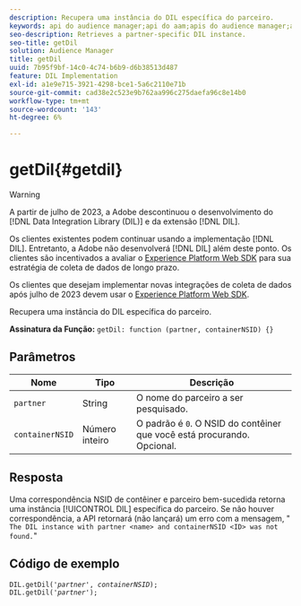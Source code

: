 ```yaml
---
description: Recupera uma instância do DIL específica do parceiro.
keywords: api do audience manager;api do aam;apis do audience manager;apis do aam
seo-description: Retrieves a partner-specific DIL instance.
seo-title: getDil
solution: Audience Manager
title: getDil
uuid: 7b95f9bf-14c0-4c74-b6b9-d6b38513d487
feature: DIL Implementation
exl-id: a1e9e715-3921-4298-bce1-5a6c2110e71b
source-git-commit: cad38e2c523e9b762aa996c275daefa96c8e14b0
workflow-type: tm+mt
source-wordcount: '143'
ht-degree: 6%

---
```


# getDil{#getdil}

>[!WARNING]
>
>A partir de julho de 2023, a Adobe descontinuou o desenvolvimento do [!DNL Data Integration Library (DIL)] e da extensão [!DNL DIL].
>
>Os clientes existentes podem continuar usando a implementação [!DNL DIL]. Entretanto, a Adobe não desenvolverá [!DNL DIL] além deste ponto. Os clientes são incentivados a avaliar o [Experience Platform Web SDK](https://experienceleague.adobe.com/docs/experience-platform/edge/home.html?lang=en) para sua estratégia de coleta de dados de longo prazo.
>
>Os clientes que desejam implementar novas integrações de coleta de dados após julho de 2023 devem usar o [Experience Platform Web SDK](https://experienceleague.adobe.com/docs/experience-platform/edge/home.html?lang=en).

Recupera uma instância do DIL específica do parceiro.

**Assinatura da Função:** `getDil: function (partner, containerNSID) {}`

<!-- r_dil_get_dil.xml -->

## Parâmetros

| Nome | Tipo | Descrição |
|---|---|---|
| `partner` | String   | O nome do parceiro a ser pesquisado. |
| `containerNSID` | Número inteiro | O padrão é `0`. O NSID do contêiner que você está procurando. Opcional. |

## Resposta

Uma correspondência NSID de contêiner e parceiro bem-sucedida retorna uma instância [!UICONTROL DIL] específica do parceiro. Se não houver correspondência, a API retornará (não lançará) um erro com a mensagem, &quot; `The DIL instance with partner <name> and containerNSID <ID> was not found.`&quot;

## Código de exemplo

<pre class="java"><code>DIL.getDil('<i>partner</i>', <i>containerNSID</i>); 
DIL.getDil('<i>partner</i>');</code></pre>
